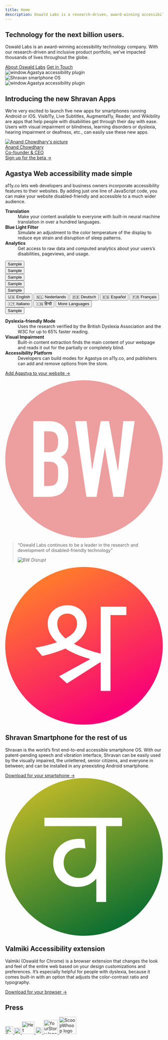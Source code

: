 ```yaml
---
title: Home
description: Oswald Labs is a research-driven, award-winning accessibility technology company building products for the next billion users.
---
```


<section class="hero home">
	<div class="container">
		<h1>Technology for the next billion users.</h1>
		<p>Oswald Labs is an award-winning accessibility technology company. With our research-driven and inclusive product portfolio, we’ve impacted thousands of lives throughout the globe.</p>
		<div class="mt-5">
			<a class="btn btn-light mr-3" href="/about">About Oswald Labs</a>
			<a class="btn btn-outline-light" href="/contact">Get in Touch</a>
		</div>
		<div class="right-drawings d-none d-lg-flex">
			<div class="app-illustrations">
				<div class="tablet-landscape">
					<img alt="window.Agastya accessibility plugin" src="https://oswaldlabs.com/images/agastyascreen-bb880cbc.svg">
				</div>
				<div class="phone-small">
					<img alt="Shravan smartphone OS" src="https://oswaldlabs.com/images/shravanscreen-ccb39628.svg">
				</div>
				<div class="tablet-portrait">
					<img alt="window.Agastya accessibility plugin" src="https://oswaldlabs.com/images/a11yscreen-c42146b0.svg">
				</div>
			</div>
		</div>
	</div>
</section>
<section class="text">
	<div class="container">
		<div class="row mt-5 mb-5">
			<div class="col-md-6">
				<h2 class="subheading"> <span class="small text-body">Introducing the new</span> <span class="mt-2 d-block">Shravan Apps</span> </h2>
				<p>
					<i class="fas fa-quote-left fa-2x fa-pull-left mr-3 text-muted"></i>
					We’re very excited to launch five new apps for smartphones running Android or iOS. Visib11y, Live Subtitles, Augmenta11y, Reader, and Wikibility are apps that help people with disabilities get through their day with ease. Users with visual impairment or blindness, learning disorders or dyslexia, hearing impairment or deafness, etc., can easily use these new apps.</p>
				<div class="mt-4 mb-3">
					<a href="/team/anand" class="text-body d-inline-flex align-items-center"> <img alt="Anand Chowdhary's picture" src="https://avatars2.githubusercontent.com/u/2841780" class="rounded-circle avatar-small">
						<div>
							<div>Anand Chowdhary</div>
							<div class="small">Co-founder &amp; CEO</div>
						</div>
					</a>
				</div>
				<a target="_blank" rel="noopener" class="btn btn-left" href="https://oswaldlabs.typeform.com/to/uWzZPc">Sign up for the beta →</a>
			</div>
		</div>
	</div>
</section>
<section class="gray-slanted">
	<div class="container">
		<div class="row justify-content-center">
			<div class="col-md-6">
				<div class="d-flex align-items-center justify-content-center mb-4"> <img class="icon-image bigger mr-4" alt="" src="https://upload.wikimedia.org/wikipedia/commons/f/fc/Agastya.svg">
					<h2 class="subheading mb-0 color-tomato"> <span>Agastya</span> <span class="mt-2 small text-body d-block">Web accessibility made simple</span> </h2> </div>
				<p class="text-center">a11y.co lets web developers and business owners incorporate accessibility features to their websites. By adding just one line of JavaScript code, you can make your website disabled-friendly and accessible to a much wider audience.</p>
			</div>
		</div>
		<div class="row justify-content-center mt-5 d-none d-md-flex">
			<div class="col-md-4 d-flex pr-4 align-items-center text-right">
				<dl> <dt><strong>Translation</strong></dt>
					<dd>Make your content available to everyone with built-in neural machine translation in over a hundred languages.</dd> <dt class="mt-4"><strong>Blue Light Filter</strong></dt>
					<dd>Simulate an adjustment to the color temperature of the display to reduce eye strain and disruption of sleep patterns.</dd> <dt class="mt-4"><strong>Analytics</strong></dt>
					<dd>Get access to raw data and computed analytics about your users’s disabilities, pageviews, and usage.</dd>
				</dl>
			</div>
			<div class="col-md-4">
				<div class="card p-3 agastya-demo-card">
					<div class="row">
						<div class="col-6 mb-3">
							<button>Sample</button>
						</div>
						<div class="col-6 mb-3">
							<button>Sample</button>
						</div>
						<div class="col-6 mb-3">
							<button>Sample</button>
						</div>
						<div class="col-6 mb-3">
							<button>Sample</button>
						</div>
						<div class="col-6">
							<button id="translateOptions">Sample</button>
							<div class="dropdown-menu" aria-labelledby="translateOptions">
								<button class="dropdown-item" onclick="window.agastya.api('translate', 'en')"> <span class="flag-span" aria-hidden="true">🇺🇸</span> <span>English</span> </button>
								<button class="dropdown-item" onclick="window.agastya.api('translate', 'nl')"> <span class="flag-span" aria-hidden="true">🇳🇱</span> <span>Nederlands</span> </button>
								<button class="dropdown-item" onclick="window.agastya.api('translate', 'de')"> <span class="flag-span" aria-hidden="true">🇩🇪</span> <span>Deutsch</span> </button>
								<button class="dropdown-item" onclick="window.agastya.api('translate', 'es')"> <span class="flag-span" aria-hidden="true">🇪🇸</span> <span>Español</span> </button>
								<button class="dropdown-item" onclick="window.agastya.api('translate', 'fr')"> <span class="flag-span" aria-hidden="true">🇫🇷</span> <span>Français</span> </button>
								<button class="dropdown-item" onclick="window.agastya.api('translate', 'it')"> <span class="flag-span" aria-hidden="true">🇮🇹</span> <span>Italiano</span> </button>
								<button class="dropdown-item" onclick="window.agastya.api('translate', 'hi')"> <span class="flag-span" aria-hidden="true">🇮🇳</span> <span>हिन्दी</span> </button>
								<button class="dropdown-item" onclick="window.agastya.api('frame', 'open')"> <span>More Languages</span> </button>
							</div>
						</div>
						<div class="col-6">
							<button>Sample</button>
						</div>
					</div>
				</div>
			</div>
			<div class="col-md-4 d-flex pl-4 align-items-center">
				<dl> <dt><strong>Dyslexia-friendly Mode</strong></dt>
					<dd>Uses the research verified by the British Dyslexia Association and the W3C for up to 65% faster reading.</dd> <dt class="mt-4"><strong>Visual Impairment</strong></dt>
					<dd>Built-in content extraction finds the main content of your webpage and reads it out for the partially or completely blind.</dd> <dt class="mt-4"><strong>Accessibility Platform</strong></dt>
					<dd>Developers can build modes for Agastya on a11y.co, and publishers can add and remove options from the store.</dd>
				</dl>
			</div>
		</div>
		<p class="mt-4 text-center"><a class="btn color-tomato" href="/agastya">Add Agastya to your website →</a></p>
	</div>
</section>
<div class="d-flex justify-content-center breaker pb-3">
	<div class="common-Link globalFooterCard col-md-6 card-sigma">
		<svg class="icon-image" viewBox="0 0 320 320" xmlns="http://www.w3.org/2000/svg">
			<g fill="none" fill-rule="evenodd">
				<circle fill="#ED9E9E" cx="160" cy="160" r="160"></circle>
				<path d="M57 83h32.142c7.047 0 13.05 1.08 18.013 3.236 4.96 2.157 9.024 5.033 12.188 8.63 3.164 3.594 5.43 7.73 6.795 12.402 1.366 4.674 2.05 9.528 2.05 14.562v5.608c0 4.17-.324 7.694-.97 10.57-.648 2.877-1.62 5.394-2.913 7.55-1.295 2.158-2.877 4.063-4.746 5.717-1.87 1.654-4.028 3.2-6.473 4.638 5.177 2.445 8.988 6.076 11.433 10.894 2.445 4.818 3.668 11.254 3.668 19.307v8.63c0 13.517-3.272 23.872-9.816 31.063-6.543 7.19-17.006 10.786-31.387 10.786H57V83zm22.003 131.59h9.492c4.458 0 7.946-.648 10.463-1.942 2.516-1.295 4.422-3.092 5.716-5.393 1.294-2.3 2.085-5.034 2.373-8.198.288-3.164.43-6.615.43-10.354 0-3.883-.214-7.263-.646-10.14-.43-2.875-1.33-5.284-2.695-7.226-1.366-1.94-3.272-3.415-5.717-4.422-2.445-1.007-5.68-1.51-9.707-1.51h-9.707v49.184zm0-68.6h9.924c7.334 0 12.26-1.833 14.776-5.5 2.517-3.668 3.775-9.025 3.775-16.072 0-6.903-1.402-12.08-4.206-15.532-2.804-3.45-7.874-5.177-15.208-5.177h-9.06v42.28zm161.143 90.603h-20.71l-16.825-99.663h-.43l-16.61 99.663h-20.71L141.994 83h23.297l11.003 97.505h.432L193.982 83h16.826l17.905 99.878h.43L239.716 83h23.297l-22.866 153.593z" fill="#FFF" fill-rule="nonzero"></path>
			</g>
		</svg>
		<blockquote class="blockquote mb-0">
			<p class="mb-0">“Oswald Labs continues to be a leader in the research and development of disabled-friendly technology”</p>
			<footer class="blockquote-footer justify-content-end"> <cite title="BW Disrupt" class="align-self-end"> <img alt="BW Disrupt" src="https://oswaldlabs.com/images/logos/bwdisrupt-a32d2d4d.svg"> </cite> </footer>
		</blockquote>
	</div>
</div>
<section class="bg-white products">
	<div class="container">
		<div class="row">
			<div class="col-md-6 pr-md-5 links-fc3c53">
				<svg viewBox="0 0 346 346" version="1.1" xmlns="http://www.w3.org/2000/svg" xmlns:xlink="http://www.w3.org/1999/xlink">
					<defs>
						<linearGradient x1="16.9131039%" y1="12.8462903%" x2="59.2264187%" y2="98.2266104%" id="shravanGradient">
							<stop stop-color="#FF792D" offset="0%"></stop>
							<stop stop-color="#F80077" offset="100%"></stop>
						</linearGradient>
					</defs>
					<g stroke="none" stroke-width="1" fill="none" fill-rule="evenodd">
						<circle fill="url(#shravanGradient)" cx="173" cy="173" r="173"></circle>
						<path d="M209.576,209.216 L208.424,209.216 L135.56,255.584 L118.28,239.744 L185.672,202.88 L185.672,201.728 C163.208,195.392 145.352,187.616 132.104,178.976 C117.416,185.6 100.136,190.784 81.128,195.392 L66.152,177.248 C76.808,175.232 95.816,171.488 113.672,165.152 C98.408,151.616 93.224,137.216 93.224,123.68 C93.224,102.368 110.504,83.936 136.712,83.936 C160.328,83.936 179.048,99.776 179.048,124.256 C179.048,142.976 168.392,157.376 150.824,168.32 C169.544,178.688 193.16,186.176 209.576,189.92 L209.576,87.104 L266.024,87.104 L266.024,105.536 L231.176,105.536 L231.176,272 L209.576,272 L209.576,209.216 Z M114.248,124.256 C114.248,136.928 120.872,147.296 132.392,156.8 C147.368,149.024 157.736,138.944 157.736,124.256 C157.736,110.72 148.808,102.368 136.712,102.368 C123.752,102.368 114.248,110.72 114.248,124.256 Z" fill="#FFFFFF"></path>
					</g>
				</svg>
				<h2 class="subheading"> <span>Shravan</span> <span class="mt-2 small text-body d-block">Smartphone for the rest of us</span> </h2>
				<p>Shravan is the world’s first end-to-end accessible smartphone OS. With our patent-pending speech and vibration interface, Shravan can be easily used by the visually impaired, the unlettered, senior citizens, and everyone in between; and can be installed in any preexisting Android smartphone.</p>
				<a class="btn btn-left" href="/shravan">Download for your smartphone →</a>
			</div>
			<div class="col-md-6 pl-md-5 links-24b47e mt-5 mt-md-0">
				<svg viewBox="0 0 346 346" version="1.1" xmlns="http://www.w3.org/2000/svg" xmlns:xlink="http://www.w3.org/1999/xlink">
					<defs>
						<linearGradient x1="16.9131039%" y1="12.8462903%" x2="59.2264187%" y2="98.2266104%" id="valmikiGradient">
							<stop stop-color="#B3B424" stop-opacity="0.985054348" offset="0%"></stop>
							<stop stop-color="#0F7030" offset="100%"></stop>
						</linearGradient>
					</defs>
					<g stroke="none" stroke-width="1" fill="none" fill-rule="evenodd">
						<circle fill="url(#valmikiGradient)" cx="173" cy="173" r="173"></circle>
						<path d="M221.648,105.432 L256.496,105.432 L256.496,87 L86,87 L86,105.432 L200.048,105.432 L200.048,177.432 C200.048,200.76 185.36,219.192 162.032,219.192 C141.584,219.192 128.336,204.792 128.336,185.784 C128.336,160.152 151.952,148.344 176.144,154.68 L174.128,134.232 C141.872,128.472 105.296,145.176 105.296,186.072 C105.296,218.04 130.064,238.776 158.288,238.776 C179.6,238.776 192.848,228.984 198.896,221.496 L200.048,221.496 L200.048,271.896 L221.648,271.896 L221.648,105.432 Z" id="व" fill="#FFFFFF"></path>
					</g>
				</svg>
				<h2 class="subheading"> <span>Valmiki</span> <span class="mt-2 small text-body d-block">Accessibility extension</span> </h2>
				<p>Valmiki (Oswald for Chrome) is a browser extension that changes the look and feel of the entire web based on your design customizations and preferences. It’s especially helpful for people with dyslexia, because it comes built-in with an option that adjusts the color-contrast ratio and typography.</p>
				<a class="btn btn-left" href="/valmiki">Download for your browser →</a>
			</div>
		</div>
	</div>
</section>
<section class="press-section pt-4 pb-4">
	<h2 class="sr-only">Press</h2>
	<div class="container d-flex align-items-center justify-content-between">
		<a href="/press#Forbes" class="press-item" title="Forbes"> <img alt="Forbes logo" src="https://oswaldlabs.com/images/logos/forbes-ed1f4c00.svg" style="height: 25px"> </a>
		<a href="/press#HuffPost" class="press-item" title="HuffPost"> <img alt="HuffPost logo" src="https://oswaldlabs.com/images/logos/huffpost-b9726347.svg" style="height: 20px"> </a>
		<a href="/press#HetFinancieeleDagblad" class="press-item" title="Het Financieele Dagblad"> <img alt="Het Financieele Dagblad logo" src="https://oswaldlabs.com/images/logos/hetfinancieeledagblad-f23359bb.svg" style="height: 40px"> </a>
		<a href="/press#HindustanTimes" class="press-item" title="Hindustan Times"> <img alt="Hindustan Times logo" src="https://oswaldlabs.com/images/logos/hindustantimes-6b31c94e.svg" style="height: 22px"> </a>
		<a href="/press#YourStory" class="press-item" title="YourStory"> <img alt="YourStory logo" src="https://oswaldlabs.com/images/logos/yourstory-ce2a7a42.svg" style="height: 45px"> </a>
		<a href="/press#ScoopWhoop" class="press-item" title="ScoopWhoop"> <img alt="ScoopWhoop logo" src="https://oswaldlabs.com/images/logos/scoopwhoop-5861e522.svg" style="height: 55px"> </a>
	</div>
</section>